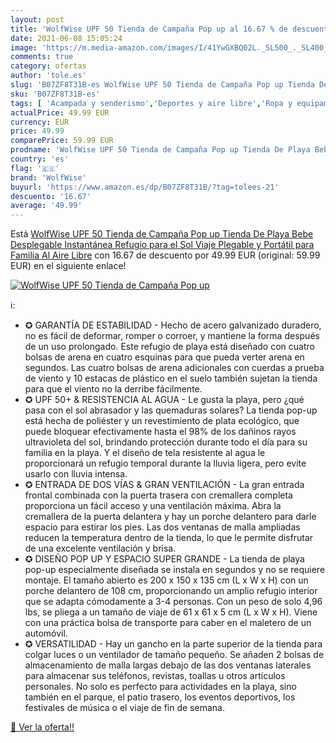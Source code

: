 ```yaml
---
layout: post
title: 'WolfWise UPF 50 Tienda de Campaña Pop up al 16.67 % de descuento'
date: 2021-06-08 15:05:24
image: 'https://m.media-amazon.com/images/I/41YwGXBQ02L._SL500_._SL400_.jpg'
comments: true
category: ofertas
author: 'tole.es'
slug: 'B07ZF8T31B-es WolfWise UPF 50 Tienda de Campaña Pop up Tienda De Playa...'
sku: 'B07ZF8T31B-es'
tags: [ 'Acampada y senderismo','Deportes y aire libre','Ropa y equipamiento para ocio al aire libre','Tiendas de campaña','Tiendas iglú','bebe','wolfwise', ]
actualPrice: 49.99 EUR
currency: EUR
price: 49.99
comparePrice: 59.99 EUR
prodname: 'WolfWise UPF 50 Tienda de Campaña Pop up Tienda De Playa Bebe Desplegable Instantánea Refugio para el Sol Viaje Plegable y Portátil para Familia Al Aire Libre'
country: 'es'
flag: '🇪🇸'
brand: 'WolfWise'
buyurl: 'https://www.amazon.es/dp/B07ZF8T31B/?tag=tolees-21'
descuento: '16.67'
average: '49.99'
---
```


Está [WolfWise UPF 50 Tienda de Campaña Pop up Tienda De Playa Bebe Desplegable Instantánea Refugio para el Sol Viaje Plegable y Portátil para Familia Al Aire Libre](https://www.amazon.es/dp/B07ZF8T31B/?tag=tolees-21) con 16.67 de descuento por 49.99 EUR (original: 59.99 EUR) en el siguiente enlace!

[![WolfWise UPF 50 Tienda de Campaña Pop up](https://m.media-amazon.com/images/I/41YwGXBQ02L._SL500_._SL400_.jpg)](https://www.amazon.es/dp/B07ZF8T31B/?tag=tolees-21)

ℹ️:

- ✪ GARANTÍA DE ESTABILIDAD - Hecho de acero galvanizado duradero, no es fácil de deformar, romper o corroer, y mantiene la forma después de un uso prolongado. Este refugio de playa está diseñado con cuatro bolsas de arena en cuatro esquinas para que pueda verter arena en segundos. Las cuatro bolsas de arena adicionales con cuerdas a prueba de viento y 10 estacas de plástico en el suelo también sujetan la tienda para que el viento no la derribe fácilmente.
- ✪ UPF 50+ & RESISTENCIA AL AGUA - Le gusta la playa, pero ¿qué pasa con el sol abrasador y las quemaduras solares? La tienda pop-up está hecha de poliéster y un revestimiento de plata ecológico, que puede bloquear efectivamente hasta el 98% de los dañinos rayos ultravioleta del sol, brindando protección durante todo el día para su familia en la playa. Y el diseño de tela resistente al agua le proporcionará un refugio temporal durante la lluvia ligera, pero evite usarlo con lluvia intensa.
- ✪ ENTRADA DE DOS VÍAS & GRAN VENTILACIÓN - La gran entrada frontal combinada con la puerta trasera con cremallera completa proporciona un fácil acceso y una ventilación máxima. Abra la cremallera de la puerta delantera y hay un porche delantero para darle espacio para estirar los pies. Las dos ventanas de malla ampliadas reducen la temperatura dentro de la tienda, lo que le permite disfrutar de una excelente ventilación y brisa.
- ✪ DISEÑO POP UP Y ESPACIO SUPER GRANDE - La tienda de playa pop-up especialmente diseñada se instala en segundos y no se requiere montaje. El tamaño abierto es 200 x 150 x 135 cm (L x W x H) con un porche delantero de 108 cm, proporcionando un amplio refugio interior que se adapta cómodamente a 3-4 personas. Con un peso de solo 4,96 lbs, se pliega a un tamaño de viaje de 61 x 61 x 5 cm (L x W x H). Viene con una práctica bolsa de transporte para caber en el maletero de un automóvil.
- ✪ VERSATILIDAD - Hay un gancho en la parte superior de la tienda para colgar luces o un ventilador de tamaño pequeño. Se añaden 2 bolsas de almacenamiento de malla largas debajo de las dos ventanas laterales para almacenar sus teléfonos, revistas, toallas u otros artículos personales. No solo es perfecto para actividades en la playa, sino también en el parque, el patio trasero, los eventos deportivos, los festivales de música o el viaje de fin de semana.

[🛒 Ver la oferta!!](https://www.amazon.es/dp/B07ZF8T31B/?tag=tolees-21)
